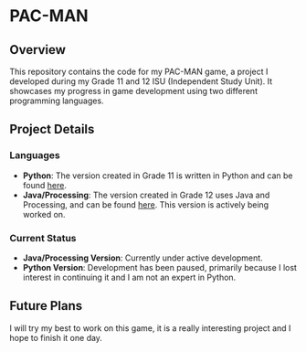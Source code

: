 # PAC-MAN

## Overview
This repository contains the code for my PAC-MAN game, a project I developed during my Grade 11 and 12 ISU (Independent Study Unit). It showcases my progress in game development using two different programming languages.

## Project Details

### Languages
- **Python**: The version created in Grade 11 is written in Python and can be found [here](https://github.com/Shayan-Mazahir/PAC-MAN/tree/main/pacman-python).  
- **Java/Processing**: The version created in Grade 12 uses Java and Processing, and can be found [here](https://github.com/Shayan-Mazahir/PAC-MAN/tree/main/pacman-java). This version is actively being worked on.

### Current Status
- **Java/Processing Version**: Currently under active development.
- **Python Version**: Development has been paused, primarily because I lost interest in continuing it and I am not an expert in Python.

## Future Plans
I will try my best to work on this game, it is a really interesting project and I hope to finish it one day. 
